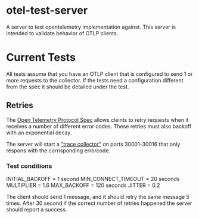 # otel-test-server
A server to test opentelemetry implementation against.  This server is intended to validate behavior of OTLP clients.  


# Current Tests

All tests assume that you have an OTLP client that is configured to send 1 or more requests to the collector.  If the tests need a configuration different from the spec it should be detailed under the test.

## Retries
The [Open Telemetry Protocol Spec](https://github.com/open-telemetry/opentelemetry-specification/blob/main/specification/protocol/otlp.md#otlpgrpc-response) allows cleints to retry requests when it receives a number of different error codes.  These retries must also backoff with an exponential decay.

The server will start a ["trace collector"](https://github.com/open-telemetry/opentelemetry-proto/tree/main/opentelemetry/proto/collector/trace/v1) on ports 30001-30016 that only respons with the corrisponding errorcode. 

### Test conditions
INITIAL_BACKOFF = 1 second
MIN_CONNECT_TIMEOUT = 20 seconds
MULTIPLIER = 1.6
MAX_BACKOFF = 120 seconds
JITTER = 0.2

The client should send 1 message, and it should retry the same message 5 times.  After 30 second if the correct number of retries happened the server should report a success.